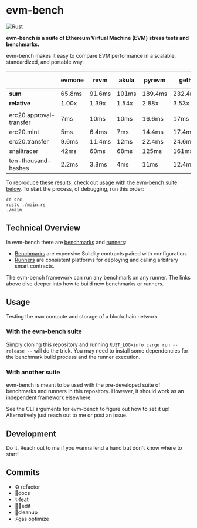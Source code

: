 # evm-bench

[![Rust](https://github.com/ziyadedher/evm-bench/actions/workflows/rust.yml/badge.svg)](https://github.com/ziyadedher/evm-bench/actions/workflows/rust.yml)

**evm-bench is a suite of Ethereum Virtual Machine (EVM) stress tests and benchmarks.**

evm-bench makes it easy to compare EVM performance in a scalable, standardized, and portable way.

|                         | evmone | revm   | akula | pyrevm  | geth    | py-evm.pypy | py-evm.cpython | ethereumjs |
| ----------------------- | ------ | ------ | ----- | ------- | ------- | ----------- | -------------- | ---------- |
| **sum**                 | 65.8ms | 91.6ms | 101ms | 189.4ms | 232.4ms | 6.6694s     | 24.0542s       | 146.1274s  |
| **relative**            | 1.00x  | 1.39x  | 1.54x | 2.88x   | 3.53x   | 101x        | 366x           | 2220x      |
|                         |        |        |       |         |         |             |                |            |
| erc20.approval-transfer | 7ms    | 10ms   | 10ms  | 16.6ms  | 17ms    | 399.6ms     | 1.386s         | 2.064s     |
| erc20.mint              | 5ms    | 6.4ms  | 7ms   | 14.4ms  | 17.4ms  | 366.8ms     | 1.398s         | 3.1866s    |
| erc20.transfer          | 9.6ms  | 11.4ms | 12ms  | 22.4ms  | 24.6ms  | 430.8ms     | 2.0182s        | 3.7024s    |
| snailtracer             | 42ms   | 60ms   | 68ms  | 125ms   | 161ms   | 5.148s      | 17.3s          | 134.648s   |
| ten-thousand-hashes     | 2.2ms  | 3.8ms  | 4ms   | 11ms    | 12.4ms  | 324.2ms     | 1.952s         | 2.5264s    |

To reproduce these results, check out [usage with the evm-bench suite below](#with-the-evm-bench-suite).
To start the process, of debugging, run this order:

```
cd src
rustc ./main.rs
./main
```

## Technical Overview

In evm-bench there are [benchmarks](/benchmarks) and [runners](/runners):

- [Benchmarks](/benchmarks) are expensive Solidity contracts paired with configuration.
- [Runners](/runners) are consistent platforms for deploying and calling arbitrary smart contracts.

The evm-bench framework can run any benchmark on any runner. The links above dive deeper into how to build new benchmarks or runners.

## Usage

Testing the max compute and storage of a blockchain network.

### With the evm-bench suite

Simply cloning this repository and running `RUST_LOG=info cargo run --release --` will do the trick. You may need to install some dependencies for the benchmark build process and the runner execution.

### With another suite

evm-bench is meant to be used with the pre-developed suite of benchmarks and runners in this repository. However, it should work as an independent framework elsewhere.

See the CLI arguments for evm-bench to figure out how to set it up! Alternatively just reach out to me or post an issue.

## Development

Do it. Reach out to me if you wanna lend a hand but don't know where to start!

## Commits

- ♻️ refactor
- 📝docs
- ✨feat
- 👷‍♂️edit
- 🎨cleanup
- ⚡️gas optimize
